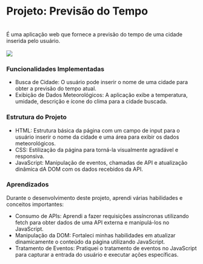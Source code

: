 <h1>Projeto: Previsão do Tempo</h1>
<br>
É uma aplicação web que fornece a previsão do tempo de uma cidade inserida pelo usuário. 
<br>
<br>
<img src="https://github.com/AgathaHert/Tempo/assets/156599612/5ece0798-e935-4222-9932-e33c6f645b23">
<br>

### Funcionalidades Implementadas

- Busca de Cidade: O usuário pode inserir o nome de uma cidade para obter a previsão do tempo atual.
- Exibição de Dados Meteorológicos: A aplicação exibe a temperatura, umidade, descrição e ícone do clima para a cidade buscada.

### Estrutura do Projeto

- HTML: Estrutura básica da página com um campo de input para o usuário inserir o nome da cidade e uma área para exibir os dados meteorológicos.
- CSS: Estilização da página para torná-la visualmente agradável e responsiva.
- JavaScript: Manipulação de eventos, chamadas de API e atualização dinâmica dA DOM com os dados recebidos da API.

### Aprendizados
Durante o desenvolvimento deste projeto, aprendi várias habilidades e conceitos importantes:

- Consumo de APIs: Aprendi a fazer requisições assíncronas utilizando fetch para obter dados de uma API externa e manipulá-los no JavaScript.
- Manipulação da DOM: Fortaleci minhas habilidades em atualizar dinamicamente o conteúdo da página utilizando JavaScript.
- Tratamento de Eventos: Pratiquei o tratamento de eventos no JavaScript para capturar a entrada do usuário e executar ações específicas.
